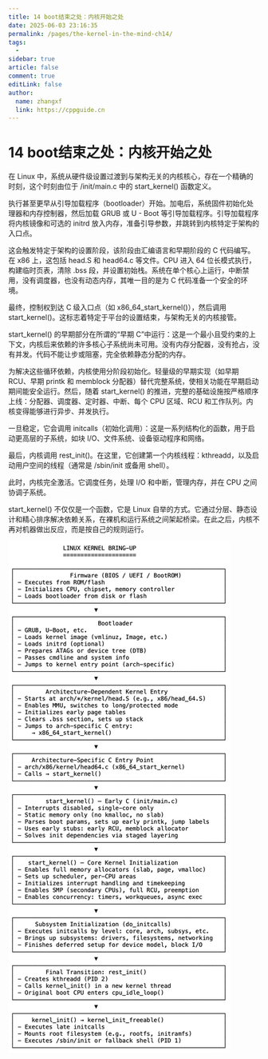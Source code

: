 ```yaml
---
title: 14 boot结束之处：内核开始之处
date: 2025-06-03 23:16:35
permalink: /pages/the-kernel-in-the-mind-ch14/
tags:
  - 
sidebar: true
article: false
comment: true
editLink: false
author: 
  name: zhangxf
  link: https://cppguide.cn
---
```


# 14 boot结束之处：内核开始之处

在 Linux 中，系统从硬件级设置过渡到与架构无关的内核核心，存在一个精确的时刻，这个时刻由位于 /init/main.c 中的 start_kernel() 函数定义。

执行甚至更早从引导加载程序（bootloader）开始。加电后，系统固件初始化处理器和内存控制器，然后加载 GRUB 或 U - Boot 等引导加载程序。引导加载程序将内核镜像和可选的 initrd 放入内存，准备引导参数，并跳转到内核特定于架构的入口点。

这会触发特定于架构的设置阶段，该阶段由汇编语言和早期阶段的 C 代码编写。在 x86 上，这包括 head.S 和 head64.c 等文件。CPU 进入 64 位长模式执行，构建临时页表，清除 .bss 段，并设置初始栈。系统在单个核心上运行，中断禁用，没有调度器，也没有动态内存，其唯一目的是为 C 代码准备一个安全的环境。

最终，控制权到达 C 级入口点（如 x86_64_start_kernel()），然后调用 start_kernel()。这标志着特定于平台的设置结束，与架构无关的内核接管。

start_kernel() 的早期部分在所谓的“早期 C”中运行：这是一个最小且受约束的上下文，内核后来依赖的许多核心子系统尚未可用。没有内存分配器，没有抢占，没有并发。代码不能让步或阻塞，完全依赖静态分配的内存。

为解决这些循环依赖，内核使用分阶段初始化。轻量级的早期实现（如早期 RCU、早期 printk 和 memblock 分配器）替代完整系统，使相关功能在早期启动期间能安全运行。然后，随着 start_kernel() 的推进，完整的基础设施按严格顺序上线：分配器、调度器、定时器、中断、每个 CPU 区域、RCU 和工作队列。内核变得能够进行异步、并发执行。

一旦稳定，它会调用 initcalls（初始化调用）：这是一系列结构化的函数，用于启动更高层的子系统，如块 I/O、文件系统、设备驱动程序和网络。

最后，内核调用 rest_init()。在这里，它创建第一个内核线程：kthreadd，以及启动用户空间的线程（通常是 /sbin/init 或备用 shell）。

此时，内核完全激活。它调度任务，处理 I/O 和中断，管理内存，并在 CPU 之间协调子系统。

start_kernel() 不仅仅是一个函数，它是 Linux 自举的方式。它通过分层、静态设计和精心排序解决依赖关系，在裸机和运行系统之间架起桥梁。在此之后，内核不再对机器做出反应，而是按自己的规则运行。

![](./figure14-1.png)
